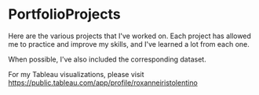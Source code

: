 # PortfolioProjects

Here are the various projects that I've worked on. Each project has allowed me to practice and improve my skills, and I've learned a lot from each one. 

When possible, I've also included the corresponding dataset.

For my Tableau visualizations, please visit https://public.tableau.com/app/profile/roxanneiristolentino
